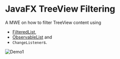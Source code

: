 # JavaFX TreeView Filtering

A MWE on how to filter TreeView content using

+ [FilteredList](https://docs.oracle.com/javase/8/javafx/api/javafx/collections/transformation/FilteredList.html),
+ [ObservableList](https://docs.oracle.com/javase/8/javafx/api/javafx/collections/ObservableList.html) and
+ `ChangeListener`s.



![Demo1](https://giphy.com/embed/FbLlai0WNdrKca05T1)

